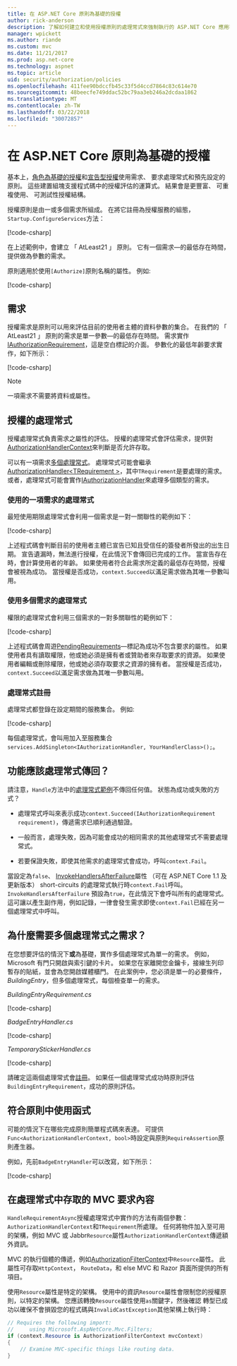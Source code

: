 ```yaml
---
title: 在 ASP.NET Core 原則為基礎的授權
author: rick-anderson
description: 了解如何建立和使用授權原則的處理常式來強制執行的 ASP.NET Core 應用程式中的授權需求。
manager: wpickett
ms.author: riande
ms.custom: mvc
ms.date: 11/21/2017
ms.prod: asp.net-core
ms.technology: aspnet
ms.topic: article
uid: security/authorization/policies
ms.openlocfilehash: 411fee90bdccfb45c33f5d4ccd7864c83c614e70
ms.sourcegitcommit: 48beecfe749ddac52bc79aa3eb246a2dcdaa1862
ms.translationtype: MT
ms.contentlocale: zh-TW
ms.lasthandoff: 03/22/2018
ms.locfileid: "30072857"
---
```

# <a name="policy-based-authorization-in-aspnet-core"></a>在 ASP.NET Core 原則為基礎的授權

基本上，[角色為基礎的授權](xref:security/authorization/roles)和[宣告型授權](xref:security/authorization/claims)使用需求、 要求處理常式和預先設定的原則。 這些建置組塊支援程式碼中的授權評估的運算式。 結果會是更豐富、 可重複使用、 可測試性授權結構。

授權原則是由一或多個需求所組成。 在將它註冊為授權服務的組態，`Startup.ConfigureServices`方法：

[!code-csharp[](policies/samples/PoliciesAuthApp1/Startup.cs?range=40-41,50-55,63,72)]

在上述範例中，會建立 「 AtLeast21 」 原則。 它有一個需求&mdash;的最低存在時間，提供做為參數的需求。

原則適用於使用`[Authorize]`原則名稱的屬性。 例如: 

[!code-csharp[](policies/samples/PoliciesAuthApp1/Controllers/AlcoholPurchaseController.cs?name=snippet_AlcoholPurchaseControllerClass&highlight=4)]

## <a name="requirements"></a>需求

授權需求是原則可以用來評估目前的使用者主體的資料參數的集合。 在我們的 「 AtLeast21 」 原則的需求是單一參數&mdash;的最低存在時間。 需求實作[IAuthorizationRequirement](/dotnet/api/microsoft.aspnetcore.authorization.iauthorizationrequirement)，這是空白標記的介面。 參數化的最低年齡要求實作，如下所示：

[!code-csharp[](policies/samples/PoliciesAuthApp1/Services/Requirements/MinimumAgeRequirement.cs?name=snippet_MinimumAgeRequirementClass)]

> [!NOTE]
> 一項需求不需要將資料或屬性。

<a name="security-authorization-policies-based-authorization-handler"></a>

## <a name="authorization-handlers"></a>授權的處理常式

授權處理常式負責需求之屬性的評估。 授權的處理常式會評估需求，提供對[AuthorizationHandlerContext](/dotnet/api/microsoft.aspnetcore.authorization.authorizationhandlercontext)來判斷是否允許存取。

可以有一項需求[多個處理常式](#security-authorization-policies-based-multiple-handlers)。 處理常式可能會繼承[AuthorizationHandler\<TRequirement >](/dotnet/api/microsoft.aspnetcore.authorization.authorizationhandler-1)，其中`TRequirement`是要處理的需求。 或者，處理常式可能會實作[IAuthorizationHandler](/dotnet/api/microsoft.aspnetcore.authorization.iauthorizationhandler)來處理多個類型的需求。

### <a name="use-a-handler-for-one-requirement"></a>使用的一項需求的處理常式

<a name="security-authorization-handler-example"></a>

最短使用期限處理常式會利用一個需求是一對一關聯性的範例如下：

[!code-csharp[](policies/samples/PoliciesAuthApp1/Services/Handlers/MinimumAgeHandler.cs?name=snippet_MinimumAgeHandlerClass)]

上述程式碼會判斷目前的使用者主體已宣告已知且受信任的簽發者所發出的出生日期。 宣告遺漏時，無法進行授權，在此情況下會傳回已完成的工作。 當宣告存在時，會計算使用者的年齡。 如果使用者符合此需求所定義的最低存在時間，授權會被視為成功。 當授權是否成功，`context.Succeed`以滿足需求做為其唯一參數叫用。

### <a name="use-a-handler-for-multiple-requirements"></a>使用多個需求的處理常式

權限的處理常式會利用三個需求的一對多關聯性的範例如下：

[!code-csharp[](policies/samples/PoliciesAuthApp1/Services/Handlers/PermissionHandler.cs?name=snippet_PermissionHandlerClass)]

上述程式碼會周遊[PendingRequirements](/dotnet/api/microsoft.aspnetcore.authorization.authorizationhandlercontext.pendingrequirements#Microsoft_AspNetCore_Authorization_AuthorizationHandlerContext_PendingRequirements)&mdash;標記為成功不包含要求的屬性。 如果使用者具有讀取權限，他或她必須是擁有者或贊助者來存取要求的資源。 如果使用者編輯或刪除權限，他或她必須存取要求之資源的擁有者。 當授權是否成功，`context.Succeed`以滿足需求做為其唯一參數叫用。

<a name="security-authorization-policies-based-handler-registration"></a>

### <a name="handler-registration"></a>處理常式註冊

處理常式都登錄在設定期間的服務集合。 例如: 

[!code-csharp[](policies/samples/PoliciesAuthApp1/Startup.cs?range=40-41,50-55,63-65,72)]

每個處理常式，會叫用加入至服務集合`services.AddSingleton<IAuthorizationHandler, YourHandlerClass>();`。

## <a name="what-should-a-handler-return"></a>功能應該處理常式傳回？

請注意，`Handle`方法中的[處理常式範例](#security-authorization-handler-example)不傳回任何值。 狀態為成功或失敗的方式？

* 處理常式呼叫來表示成功`context.Succeed(IAuthorizationRequirement requirement)`，傳遞需求已順利通過驗證。

* 一般而言，處理失敗，因為可能會成功的相同需求的其他處理常式不需要處理常式。

* 若要保證失敗，即使其他需求的處理常式會成功，呼叫`context.Fail`。

當設定為`false`、 [InvokeHandlersAfterFailure](/dotnet/api/microsoft.aspnetcore.authorization.authorizationoptions.invokehandlersafterfailure#Microsoft_AspNetCore_Authorization_AuthorizationOptions_InvokeHandlersAfterFailure)屬性 （可在 ASP.NET Core 1.1 及更新版本） short-circuits 的處理常式執行時`context.Fail`呼叫。 `InvokeHandlersAfterFailure` 預設為`true`，在此情況下會呼叫所有的處理常式。 這可讓以產生副作用，例如記錄，一律會發生需求即使`context.Fail`已經在另一個處理常式中呼叫。

<a name="security-authorization-policies-based-multiple-handlers"></a>

## <a name="why-would-i-want-multiple-handlers-for-a-requirement"></a>為什麼需要多個處理常式之需求？

在您想要評估的情況下**或**為基礎，實作多個處理常式為單一的需求。 例如，Microsoft 有門只開啟與索引鍵的卡片。 如果您在家離開您金鑰卡，接線生列印暫存的貼紙，並會為您開啟媒體櫃門。 在此案例中，您必須是單一的必要條件， *BuildingEntry*，但多個處理常式，每個檢查單一的需求。

*BuildingEntryRequirement.cs*

[!code-csharp[](policies/samples/PoliciesAuthApp1/Services/Requirements/BuildingEntryRequirement.cs?name=snippet_BuildingEntryRequirementClass)]

*BadgeEntryHandler.cs*

[!code-csharp[](policies/samples/PoliciesAuthApp1/Services/Handlers/BadgeEntryHandler.cs?name=snippet_BadgeEntryHandlerClass)]

*TemporaryStickerHandler.cs*

[!code-csharp[](policies/samples/PoliciesAuthApp1/Services/Handlers/TemporaryStickerHandler.cs?name=snippet_TemporaryStickerHandlerClass)]

請確定這兩個處理常式會[註冊](xref:security/authorization/policies#security-authorization-policies-based-handler-registration)。 如果任一個處理常式成功時原則評估`BuildingEntryRequirement`，成功的原則評估。

## <a name="using-a-func-to-fulfill-a-policy"></a>符合原則中使用函式

可能的情況下在哪些完成原則簡單程式碼來表達。 可提供`Func<AuthorizationHandlerContext, bool>`時設定與原則`RequireAssertion`原則產生器。

例如，先前`BadgeEntryHandler`可以改寫，如下所示：

[!code-csharp[](policies/samples/PoliciesAuthApp1/Startup.cs?range=52-53,57-63)]

## <a name="accessing-mvc-request-context-in-handlers"></a>在處理常式中存取的 MVC 要求內容

`HandleRequirementAsync`授權處理常式中實作的方法有兩個參數：`AuthorizationHandlerContext`和`TRequirement`所處理。 任何將物件加入至可用的架構，例如 MVC 或 Jabbr`Resource`屬性`AuthorizationHandlerContext`傳遞額外資訊。

MVC 的執行個體的傳遞，例如[AuthorizationFilterContext](/dotnet/api/?term=AuthorizationFilterContext)中`Resource`屬性。 此屬性可存取`HttpContext`， `RouteData`，和 else MVC 和 Razor 頁面所提供的所有項目。

使用`Resource`屬性是特定的架構。 使用中的資訊`Resource`屬性會限制您的授權原則，以特定的架構。 您應該轉換`Resource`屬性使用`as`關鍵字，然後確認 轉型已成功以確保不會損毀您的程式碼與`InvalidCastException`其他架構上執行時：

```csharp
// Requires the following import:
//     using Microsoft.AspNetCore.Mvc.Filters;
if (context.Resource is AuthorizationFilterContext mvcContext)
{
    // Examine MVC-specific things like routing data.
}
```
